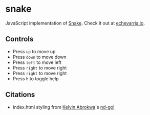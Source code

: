 # snake
JavaScript implementation of <a href="https://en.wikipedia.org/wiki/Snake_(video_game)">Snake</a>.
Check it out at <a href='http://echevarria.io/code/snake/'>echevarria.io</a>.

## Controls
<ul>
  <li>Press <code>up</code> to move up</li>
  <li>Press <code>down</code> to move down</li>
  <li>Press <code>left</code> to move left</li>
  <li>Press <code>right</code> to move right</li>
  <li>Press <code>right</code> to move right</li>
  <li>Press <code>h</code> to toggle help</li>
</ul>

## Citations
<ul>
  <li>index.html styling from <a href = https://github.com/kelvinabrokwa>Kelvin Abrokwa</a>'s <a href = https://github.com/kelvinabrokwa/nd-gol/>nd-gol</a></li>
</ul>
